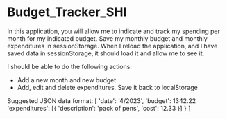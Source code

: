 # Budget_Tracker_SHI
In this application, you will allow me to indicate and track my spending per month for my indicated budget. 
Save my monthly budget and monthly expenditures in sessionStorage. 
When I reload the application, and I have saved data in sessionStorage, it should load it and allow me to see it.

I should be able to do the following actions:
- Add a new month and new budget
- Add, edit and delete expenditures. Save it back to localStorage

Suggested JSON data format:
[
   'date': '4/2023',
   'budget': 1342.22
   'expenditures': [{
      'description': 'pack of pens',
      'cost': 12.33
    }]
  }
]
